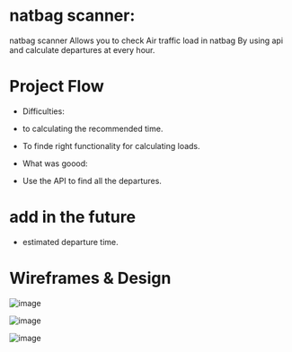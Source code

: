 # natbag scanner:
natbag scanner Allows you to check Air traffic load in natbag By using api and calculate departures at every hour.

# Project Flow

* Difficulties:

* to calculating the recommended time.
* To finde right functionality for calculating loads.

* What was goood:

* Use the API to find all the departures.

# add in the future
* estimated departure time.


# Wireframes & Design

![image](https://user-images.githubusercontent.com/94540100/178665852-ab2e00b9-fdc1-4716-89ca-86f07a5a2f04.png)

![image](https://user-images.githubusercontent.com/94540100/178665919-42696bc4-336d-4a25-a57f-8e02a7859ad0.png)

![image](https://user-images.githubusercontent.com/94540100/178665778-059a6992-9f84-4a2a-b605-2cfb7bd5961b.png)
